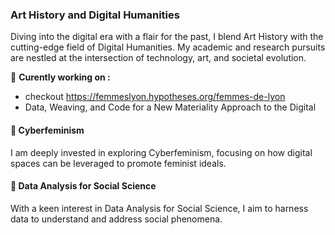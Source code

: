 ### Art History and Digital Humanities
Diving into the digital era with a flair for the past, I blend Art History with the cutting-edge field of Digital Humanities. My academic and research pursuits are nestled at the intersection of technology, art, and societal evolution.

🌟 **Curently working on :** 
- checkout https://femmeslyon.hypotheses.org/femmes-de-lyon
- Data, Weaving, and Code for a New Materiality Approach to the Digital
#### 🦋 Cyberfeminism 
I am deeply invested in exploring Cyberfeminism, focusing on how digital spaces can be leveraged to promote feminist ideals.
#### 🦋 Data Analysis for Social Science
With a keen interest in Data Analysis for Social Science, I aim to harness data to understand and address social phenomena.


